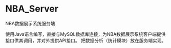 # NBA_Server
NBA数据展示系统服务端

使用Java语言编写，直接与MySQL数据库连接，为NBA数据展示系统客户端提供接口供其调用，并对外提供API接口。
把数据分析（统计模块）放在服务端实现。